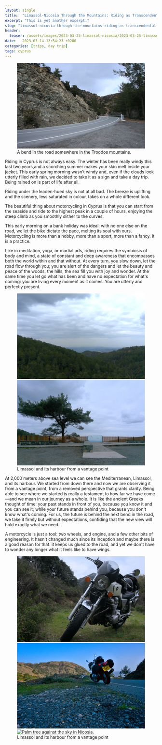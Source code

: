 ```yaml
---
layout: single
title:  "Limassol-Nicosia Through the Mountains: Riding as Transcendental Exploration"
excerpt: "This is yet another excerpt."
slug: "limassol-nicosia-through-the-mountains-riding-as-transcendental-exploration"
header:
  teaser: /assets/images/2023-03-25-limassol-nicosia/2023-03-25-limassol-nicosia-03.webp
date:   2023-03-14 13:54:23 +0200
categories: [trips, day trip]
tags: cyprus
---
```

<figure class="align-center">
  <a href="/assets/images/2023-03-25-limassol-nicosia/2023-03-25-limassol-nicosia-03.webp" title="A bend in the road somewhere in the Troodos mountains" alt="A bend in the road somewhere in the Troodos mountains.">
  <img src="/assets/images/2023-03-25-limassol-nicosia/2023-03-25-limassol-nicosia-03.webp" alt="A bend in the road somewhere in the Troodos mountains."></a>
  <figcaption>A bend in the road somewhere in the Troodos mountains.</figcaption>
</figure>

Riding in Cyprus is not always easy. The winter has been really windy this last two years,and a scorching summer makes your skin melt inside your jacket. This early spring morning wasn't windy and, even if the clouds look utterly filled with rain, we decided to take it as a sign and take a day trip. Being rained on is part of life after all.

Riding under the leaden-hued sky is not at all bad. The breeze is uplifting and the scenery, less saturated in colour, takes on a whole different look. 

The beautiful thing about motorcycling in Cyprus is that you can start from the seaside and ride to the highest peak in a couple of hours, enjoying the steep climb as you smoothly slither to the curves. 

This early morning on a bank holiday was ideal: with no one else on the road, we let the bike dictate the pace, melting its soul with ours. Motorcycling is more than a hobby, more than a sport, more than a fancy. It is a practice.

Like in meditation, yoga, or martial arts, riding requires the symbiosis of body and mind, a state of constant and deep awareness that encompasses both the world within and that without. At every turn, you slow down, let the road flow through you; you are alert of the dangers and let the beauty and peace of the woods, the hills, the sea fill you with joy and wonder. At the same time you let go what has been and have no expectation for what's coming: you are living every moment as it comes. You are utterly and perfectly present.

<figure class="half">
  <a href="/assets/images/2023-03-25-limassol-nicosia/2023-03-25-limassol-nicosia-01.webp" title="Troodos mountains and the Limassol harbour in the distance" alt="Troodos mountains and the Limassol harbour in the distance.">
  <img src="/assets/images/2023-03-25-limassol-nicosia/2023-03-25-limassol-nicosia-01.webp" alt="Troodos mountains and the Limassol harbour in the distance."></a>

  <a href="/assets/images/2023-03-25-limassol-nicosia/2023-03-25-limassol-nicosia-02.webp" title="Gerokaminia viewpoint in the Troodos mountains, Cyprus" alt="Gerokaminia viewpoint in the Troodos mountains, Cyprus.">
  <img src="/assets/images/2023-03-25-limassol-nicosia/2023-03-25-limassol-nicosia-02.webp" alt="Gerokaminia viewpoint in the Troodos mountains, Cyprus."></a>

  <figcaption>Limassol and its harbour from a vantage point</figcaption>
</figure>

At 2,000 meters above sea level we can see the Mediterranean, Limassol, and its harbour. We started from down there and now we are observing it from a vantage point, from a removed perspective that grants clarity. Being able to see where we started is really a testament to how far we have come—and we mean in our journey as a whole. It is like the ancient Greeks thought of time: your past stands in front of you, because you know it and you can see it; while your future stands behind you, because you don't know what's coming. For us, the future is behind the next bend in the road, we take it firmly but without expectations, confiding that the new view will hold exactly what we need.

A motorcycle is just a tool: two wheels, and engine, and a few other bits of engineering. It hasn't changed much since its inception and maybe there is a good reason for that: it keeps us glued to the road, and yet we don't have to wonder any longer what it feels like to have wings.

<figure class="third">
  <a href="/assets/images/2023-03-25-limassol-nicosia/2023-03-25-limassol-nicosia-04.webp" title="Honda CB1100 taking a break on the way to Nicosia" alt="Honda CB1100 taking a break on the way to Nicosia.">
  <img src="/assets/images/2023-03-25-limassol-nicosia/2023-03-25-limassol-nicosia-04.webp" alt="Honda CB1100 taking a break on the way to Nicosia."></a>

  <a href="/assets/images/2023-03-25-limassol-nicosia/2023-03-25-limassol-nicosia-06.webp" title="Honda CB1100 enjoying the Cyprus mountains' landscape" alt="Honda CB1100 enjoying the Cyprus mountains' landscape.">
  <img src="/assets/images/2023-03-25-limassol-nicosia/2023-03-25-limassol-nicosia-06.webp" alt="Honda CB1100 enjoying the Cyprus mountains' landscape."></a>

  <a href="/assets/images/2023-03-25-limassol-nicosia/2023-03-25-limassol-nicosia-05.webp" title="Palm tree against the sky in Nicosia" alt="Palm tree against the sky in Nicosia.">
  <img src="/assets/images/2023-03-25-limassol-nicosia/2023-03-25-limassol-nicosia-05.webp" alt="Palm tree against the sky in Nicosia."></a>

  <figcaption>Limassol and its harbour from a vantage point</figcaption>
</figure>